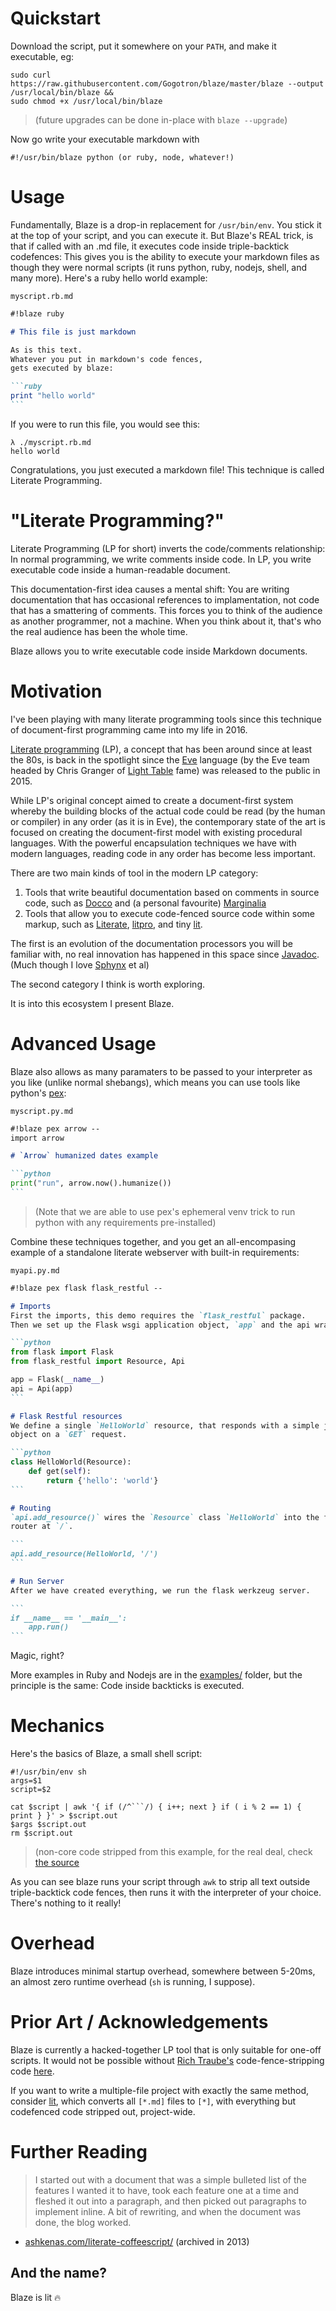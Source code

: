 # Quickstart
Download the script, put it somewhere on your `PATH`, and make it executable, eg:

```shell
sudo curl https://raw.githubusercontent.com/Gogotron/blaze/master/blaze --output /usr/local/bin/blaze &&
sudo chmod +x /usr/local/bin/blaze
```

> (future upgrades can be done in-place with `blaze --upgrade`)

Now go write your executable markdown with

`#!/usr/bin/blaze python (or ruby, node, whatever!)`

# Usage
Fundamentally, Blaze is a drop-in replacement for `/usr/bin/env`. You stick it at the top of your script, and you can execute it. But Blaze's REAL trick, is that if called with an .md file, it executes code inside triple-backtick codefences: This gives you is the ability to execute your markdown files as though they were normal scripts (it runs python, ruby, nodejs, shell, and many more). Here's a ruby hello world example:

`myscript.rb.md`
````markdown
#!blaze ruby

# This file is just markdown

As is this text.
Whatever you put in markdown's code fences,
gets executed by blaze:

```ruby
print "hello world"
```
````

If you were to run this file, you would see this:

```shell
λ ./myscript.rb.md
hello world
```

Congratulations, you just executed a markdown file! This technique is called Literate Programming.


# "Literate Programming?"
Literate Programming (LP for short) inverts the code/comments relationship: In normal programming, we write comments inside code. In LP, you write executable code inside a human-readable document.

This documentation-first idea causes a mental shift: You are writing documentation that has occasional references to implamentation, not code that has a smattering of comments. This forces you to think of the audience as another programmer, not a machine. When you think about it, that's who the real audience has been the whole time.

Blaze allows you to write executable code inside Markdown documents.


# Motivation
I've been playing with many literate programming tools since this technique of document-first programming came into my life in 2016.

[Literate programming](https://en.wikipedia.org/wiki/Literate_programming) (LP), a concept that has been around since at least the 80s, is back in the spotlight since the [Eve](http://witheve.com/) language (by the Eve team headed by Chris Granger of [Light Table](http://lighttable.com) fame) was released to the public in 2015.

While LP's original concept aimed to create a document-first system whereby the building blocks of the actual code could be read (by the human or compiler) in any order (as it is in Eve), the contemporary state of the art is focused on creating the document-first model with existing procedural languages. With the powerful encapsulation techniques we have with modern languages, reading code in any order has become less important.

There are two main kinds of tool in the modern LP category:

 1. Tools that write beautiful documentation based on comments in source code, such as [Docco](http://ashkenas.com/docco/) and (a personal favourite) [Marginalia](https://github.com/gdeer81/marginalia)
 2. Tools that allow you to execute code-fenced source code within some markup, such as [Literate](https://github.com/zyedidia/Literate), [litpro](https://github.com/jostylr/litpro), and tiny [lit](https://github.com/vijithassar/lit).

The first is an evolution of the documentation processors you will be familiar with, no real innovation has happened in this space since [Javadoc](https://en.wikipedia.org/wiki/Javadoc). (Much though I love [Sphynx](http://www.sphinx-doc.org/en/stable/index.html) et al)

The second category I think is worth exploring.

It is into this ecosystem I present Blaze. 


# Advanced Usage
Blaze also allows as many paramaters to be passed to your interpreter as you like (unlike normal shebangs), which means you can use tools like python's [pex](https://github.com/pantsbuild/pex):

`myscript.py.md`
````markdown
#!blaze pex arrow --
import arrow

# `Arrow` humanized dates example

```python
print("run", arrow.now().humanize())
```
````
> (Note that we are able to use pex's ephemeral venv trick to run python with any requirements pre-installed)

Combine these techniques together, and you get an all-encompasing example of a standalone literate webserver with built-in requirements:

`myapi.py.md`
````markdown
#!blaze pex flask flask_restful --

# Imports
First the imports, this demo requires the `flask_restful` package.
Then we set up the Flask wsgi application object, `app` and the api wrapper, `api`.

```python
from flask import Flask
from flask_restful import Resource, Api

app = Flask(__name__)
api = Api(app)
```

# Flask Restful resources
We define a single `HelloWorld` resource, that responds with a simple json
object on a `GET` request.

```python
class HelloWorld(Resource):
    def get(self):
        return {'hello': 'world'}
```

# Routing
`api.add_resource()` wires the `Resource` class `HelloWorld` into the flask
router at `/`.

```
api.add_resource(HelloWorld, '/')
```

# Run Server
After we have created everything, we run the flask werkzeug server.

```
if __name__ == '__main__':
    app.run()
```
````

Magic, right?

More examples in Ruby and Nodejs are in the [examples/](https://github.com/0atman/blaze/tree/master/examples) folder, but the principle is the same: Code inside backticks is executed.


# Mechanics

Here's the basics of Blaze, a small shell script:

```shell
#!/usr/bin/env sh
args=$1
script=$2

cat $script | awk '{ if (/^```/) { i++; next } if ( i % 2 == 1) { print } }' > $script.out
$args $script.out
rm $script.out
```

> (non-core code stripped from this example, for the real deal, check [the source](https://github.com/0atman/blaze/blob/master/blaze)

As you can see blaze runs your script through `awk` to strip all text outside triple-backtick code fences, then runs it with the interpreter of your choice. There's nothing to it really!

# Overhead
Blaze introduces minimal startup overhead, somewhere between 5-20ms, an almost zero runtime overhead (`sh` is running, I suppose).


# Prior Art / Acknowledgements

Blaze is currently a hacked-together LP tool that is only suitable for one-off scripts. It would not be possible without [Rich Traube's](http://www.github.com/trauber) code-fence-stripping code [here](https://gist.github.com/trauber/4955706).

If you want to write a multiple-file project with exactly the same method, consider [lit](https://github.com/vijithassar/lit), which converts all `[*.md]` files to `[*]`, with everything but codefenced code stripped out, project-wide.

# Further Reading

> I started out with a document that was a simple bulleted list of the features I wanted it to have, took each feature one at a time and fleshed it out into a paragraph, and then picked out paragraphs to implement inline. A bit of rewriting, and when the document was done, the blog worked.

 - [ashkenas.com/literate-coffeescript/](https://web.archive.org/web/20130531033055/http://ashkenas.com/literate-coffeescript/) (archived in 2013)



## And the name?
Blaze is lit 🔥
